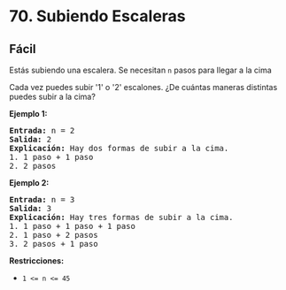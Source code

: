 # 70. Subiendo Escaleras

## Fácil

Estás subiendo una escalera. Se necesitan `n` pasos para llegar a la cima

Cada vez puedes subir '1' o '2' escalones. ¿De cuántas maneras distintas puedes subir a la cima?

**Ejemplo 1:**
<pre><strong>Entrada:</strong> n = 2
<strong>Salida:</strong> 2
<strong>Explicación:</strong> Hay dos formas de subir a la cima.
1. 1 paso + 1 paso
2. 2 pasos
</pre>

**Ejemplo 2:**
<pre><strong>Entrada:</strong> n = 3
<strong>Salida:</strong> 3
<strong>Explicación:</strong> Hay tres formas de subir a la cima.
1. 1 paso + 1 paso + 1 paso
2. 1 paso + 2 pasos
3. 2 pasos + 1 paso
</pre>

**Restricciones:**
- `1 <= n <= 45`
